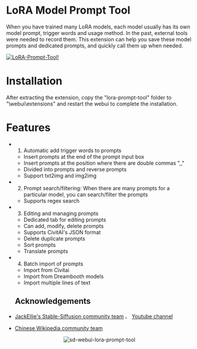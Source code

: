 # LoRA Model Prompt Tool

When you have trained many LoRA models, each model usually has its own model prompt, trigger words and usage method. In the past, external tools were needed to record them. This extension can help you save these model prompts and dedicated prompts, and quickly call them up when needed.

[![LoRA-Prompt-Tool!](https://res.cloudinary.com/marcomontalbano/image/upload/v1683644210/video_to_markdown/images/youtube--QQ9YVjCO_9s-c05b58ac6eb4c4700831b2b3070cd403.jpg)](https://www.youtube.com/watch?v=QQ9YVjCO_9s "LoRA-Prompt-Tool!")

# Installation

After extracting the extension, copy the "lora-prompt-tool" folder to "\webui\extensions" and restart the webui to complete the installation.

# Features

* 1. Automatic add trigger words to prompts
  - Insert prompts at the end of the prompt input box
  - Insert prompts at the position where there are double commas ",,"
  - Divided into prompts and reverse prompts
  - Support txt2img and img2img

* 2. Prompt search/filtering: When there are many prompts for a particular model, you can search/filter the prompts
  - Supports regex search

* 3. Editing and managing prompts
  - Dedicated tab for editing prompts
  - Can add, modify, delete prompts
  - Supports CivitAI's JSON format
  - Delete duplicate prompts
  - Sort prompts
  - Translate prompts

* 4. Batch import of prompts
  - Import from Civitai
  - Import from Dreambooth models
  - Import multiple lines of text

  ## Acknowledgements
*  [JackEllie's Stable-Siffusion community team](https://discord.gg/TM5d89YNwA) 、 [Youtube channel](https://www.youtube.com/@JackEllie)
*  [Chinese Wikipedia community team](https://discord.gg/77n7vnu)

<p align="center"><img src="https://count.getloli.com/get/@sd-webui-lora-prompt-tool.github" alt="sd-webui-lora-prompt-tool"></p>